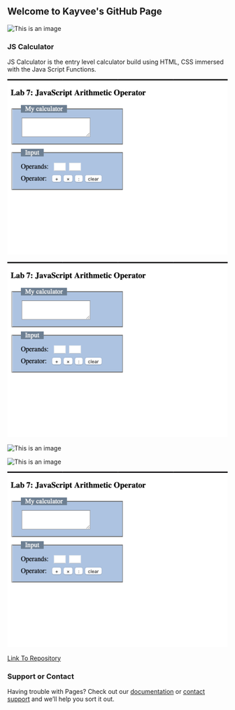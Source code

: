 ## Welcome to Kayvee's GitHub Page
![This is an image](https://myoctocat.com/assets/images/base-octocat.svg)


<!-- You can use the [editor on GitHub](https://github.com/kaaaaaayvee/jsCalcluator/edit/gh-pages/index.md) to maintain and preview the content for your website in Markdown files. -->
<!-- 
Whenever you commit to this repository, GitHub Pages will run [Jekyll](https://jekyllrb.com/) to rebuild the pages in your site, from the content in your Markdown files. -->

### JS Calculator

JS Calculator is the entry level calculator build using HTML, CSS immersed with the Java Script Functions.

![This is an image](https://github.com/kaaaaaayvee/jsCalcluator/blob/main/imgs/Project_SC.png)

![This is an image](/../imgs/Project_SC.png)

![This is an image](./blob/main/imgs/Project_SC.png)

![This is an image](./blob/main/imgs/Project_SC.png)


<picture>
  <source media="(prefers-color-scheme: dark)" srcset="https://user-images.githubusercontent.com/25423296/163456776-7f95b81a-f1ed-45f7-b7ab-8fa810d529fa.png">
  <source media="(prefers-color-scheme: light)" srcset="https://user-images.githubusercontent.com/25423296/163456779-a8556205-d0a5-45e2-ac17-42d089e3c3f8.png">
  <img alt="Shows an illustrated sun in light color mode and a moon with stars in dark color mode." src="https://github.com/kaaaaaayvee/jsCalcluator/blob/main/imgs/Project_SC.png">
</picture>

[Link To Repository](https://github.com/kaaaaaayvee/jsCalcluator)


<!-- For more details see [Basic writing and formatting syntax](https://docs.github.com/en/github/writing-on-github/getting-started-with-writing-and-formatting-on-github/basic-writing-and-formatting-syntax).

### Jekyll Themes

Your Pages site will use the layout and styles from the Jekyll theme you have selected in your [repository settings](https://github.com/kaaaaaayvee/jsCalcluator/settings/pages). The name of this theme is saved in the Jekyll `_config.yml` configuration file.
 -->
### Support or Contact

Having trouble with Pages? Check out our [documentation](https://docs.github.com/categories/github-pages-basics/) or [contact support](https://support.github.com/contact) and we’ll help you sort it out.
